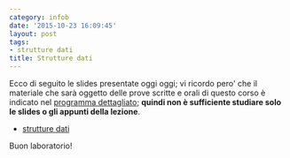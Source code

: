 ```yaml
---
category: infob
date: '2015-10-23 16:09:45'
layout: post
tags:
- strutture dati
title: Strutture dati
---
```


Ecco di seguito le slides presentate oggi oggi; vi ricordo pero' che il
materiale che sarà oggetto delle prove scritte e orali di questo corso è
indicato nel [programma
dettagliato](http://www.vittoriozaccaria.net/deposit/programmaInfoB.pdf);
**quindi non è sufficiente studiare solo le slides o gli appunti della
lezione**.

-   [strutture
    dati](https://dl.dropboxusercontent.com/u/5867765/1516-published-infob/le_matlab_3.pdf)

Buon laboratorio!
